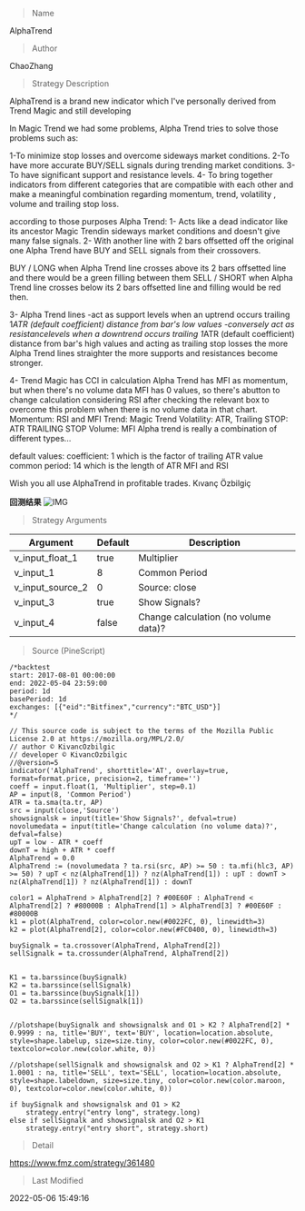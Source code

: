 
> Name

AlphaTrend

> Author

ChaoZhang

> Strategy Description

AlphaTrend is a brand new indicator which I've personally derived from Trend Magic and still developing

In Magic Trend we had some problems, Alpha Trend tries to solve those problems such as:

1-To minimize stop losses and overcome sideways market conditions.
2-To have more accurate BUY/SELL signals during trending market conditions.
3- To have significant support and resistance levels.
4- To bring together indicators from different categories that are compatible with each other and make a meaningful combination regarding momentum, trend, volatility , volume and trailing stop loss.

according to those purposes Alpha Trend:
1- Acts like a dead indicator like its ancestor Magic Trendin sideways market conditions and doesn't give many false signals.
2- With another line with 2 bars offsetted off the original one Alpha Trend have BUY and SELL signals from their crossovers.

BUY / LONG when Alpha Trend line crosses above its 2 bars offsetted line and there would be a green filling between them
SELL / SHORT when Alpha Trend line crosses below its 2 bars offsetted line and filling would be red then.

3- Alpha Trend lines
-act as support levels when an uptrend occurs trailing 1*ATR (default coefficient) distance from bar's low values
-conversely act as resistancelevels when a downtrend occurs trailing 1*ATR (default coefficient) distance from bar's high values
and acting as trailing stop losses
the more Alpha Trend lines straighter the more supports and resistances become stronger.

4- Trend Magic has CCI in calculation
Alpha Trend has MFI as momentum, but when there's no volume data MFI has 0 values, so there's abutton to change calculation considering RSI after checking the relevant box to overcome this problem when there is no volume data in that chart.
Momentum: RSI and MFI
Trend: Magic Trend
Volatility: ATR,
Trailing STOP: ATR TRAILING STOP
Volume: MFI
Alpha trend is really a combination of different types...

default values:
coefficient: 1 which is the factor of trailing ATR value
common period: 14 which is the length of ATR MFI and RSI

Wish you all use AlphaTrend in profitable trades.
Kıvanç Özbilgiç

**回测结果**
 ![IMG](https://www.fmz.com/upload/asset/5b0e559be7c9374225.png) 

> Strategy Arguments



|Argument|Default|Description|
|----|----|----|
|v_input_float_1|true|Multiplier|
|v_input_1|8|Common Period|
|v_input_source_2|0|Source: close|high|low|open|hl2|hlc3|hlcc4|ohlc4|
|v_input_3|true|Show Signals?|
|v_input_4|false|Change calculation (no volume data)?|


> Source (PineScript)

``` pinescript
/*backtest
start: 2017-08-01 00:00:00
end: 2022-05-04 23:59:00
period: 1d
basePeriod: 1d
exchanges: [{"eid":"Bitfinex","currency":"BTC_USD"}]
*/

// This source code is subject to the terms of the Mozilla Public License 2.0 at https://mozilla.org/MPL/2.0/
// author © KivancOzbilgic
// developer © KivancOzbilgic
//@version=5
indicator('AlphaTrend', shorttitle='AT', overlay=true, format=format.price, precision=2, timeframe='')
coeff = input.float(1, 'Multiplier', step=0.1)
AP = input(8, 'Common Period')
ATR = ta.sma(ta.tr, AP)
src = input(close,'Source')
showsignalsk = input(title='Show Signals?', defval=true)
novolumedata = input(title='Change calculation (no volume data)?', defval=false)
upT = low - ATR * coeff
downT = high + ATR * coeff
AlphaTrend = 0.0
AlphaTrend := (novolumedata ? ta.rsi(src, AP) >= 50 : ta.mfi(hlc3, AP) >= 50) ? upT < nz(AlphaTrend[1]) ? nz(AlphaTrend[1]) : upT : downT > nz(AlphaTrend[1]) ? nz(AlphaTrend[1]) : downT

color1 = AlphaTrend > AlphaTrend[2] ? #00E60F : AlphaTrend < AlphaTrend[2] ? #80000B : AlphaTrend[1] > AlphaTrend[3] ? #00E60F : #80000B
k1 = plot(AlphaTrend, color=color.new(#0022FC, 0), linewidth=3)
k2 = plot(AlphaTrend[2], color=color.new(#FC0400, 0), linewidth=3)

buySignalk = ta.crossover(AlphaTrend, AlphaTrend[2])
sellSignalk = ta.crossunder(AlphaTrend, AlphaTrend[2])


K1 = ta.barssince(buySignalk)
K2 = ta.barssince(sellSignalk)
O1 = ta.barssince(buySignalk[1])
O2 = ta.barssince(sellSignalk[1])


//plotshape(buySignalk and showsignalsk and O1 > K2 ? AlphaTrend[2] * 0.9999 : na, title='BUY', text='BUY', location=location.absolute, style=shape.labelup, size=size.tiny, color=color.new(#0022FC, 0), textcolor=color.new(color.white, 0))

//plotshape(sellSignalk and showsignalsk and O2 > K1 ? AlphaTrend[2] * 1.0001 : na, title='SELL', text='SELL', location=location.absolute, style=shape.labeldown, size=size.tiny, color=color.new(color.maroon, 0), textcolor=color.new(color.white, 0))

if buySignalk and showsignalsk and O1 > K2
    strategy.entry("entry long", strategy.long)
else if sellSignalk and showsignalsk and O2 > K1
    strategy.entry("entry short", strategy.short)

```

> Detail

https://www.fmz.com/strategy/361480

> Last Modified

2022-05-06 15:49:16

